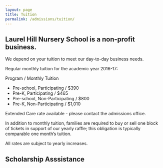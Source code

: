 ```yaml
---
layout: page
title: Tuition
permalink: /admissions/tuition/
---
```


## Laurel Hill Nursery School is a non-profit business. 

We depend on your tuition to meet our day-to-day business needs. 

Regular monthly tuition for the academic year 2016-17:

Program / Monthly Tuition

* Pre-school, Participating / $390
* Pre-K, Participating / $465
* Pre-school, Non-Participating / $800
* Pre-K, Non-Participating / $1,010

Extended Care rate available - please contact the admissions office.

In addition to monthly tuition, families are required to buy or sell one block of tickets in support of our yearly raffle; this obligation is typically comparable one month’s tuition.

All rates are subject to yearly increases.

## Scholarship Asssistance